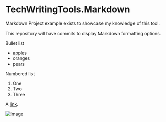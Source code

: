 # TechWritingTools.Markdown

Markdown Project example exists to showcase my knowledge of this tool.

This repository will have commits to display Markdown formatting options.


Bullet list

* apples
* oranges
* pears

Numbered list 

1. One
2. Two
3. Three

A [link](http://github.com/carriecrowe1138).

![Image](Project.jpg)
